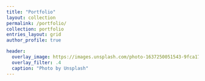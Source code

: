 ```yaml
---
title: "Portfolio"
layout: collection
permalink: /portfolio/
collection: portfolio
entries_layout: grid
author_profile: true

header:
  overlay_image: https://images.unsplash.com/photo-1637250051543-9fca17abf411
  overlay_filter: .4
  caption: "Photo by Unsplash"
---
```

